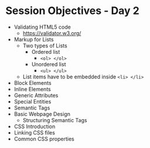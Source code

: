 # Session Objectives - Day 2

* Validating HTML5 code
  * https://validator.w3.org/
* Markup for Lists
  * Two types of Lists
    * Ordered list
      * `<ol> </ol>`
    * Unordered list
      * `<ul> </ul>`
  * List items have to be embedded inside `<li> </li>`
* Block Elements
* Inline Elements
* Generic Attributes
* Special Entities
* Semantic Tags
* Basic Webpage Design
  * Structuring Semantic Tags
* CSS Introduction
* Linking CSS files
* Common CSS properties
